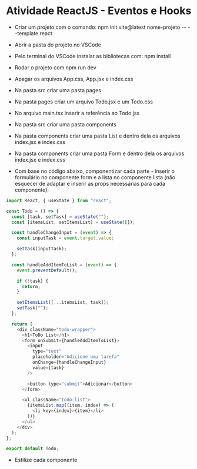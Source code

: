 # Atividade ReactJS - Eventos e Hooks

- Criar um projeto com o comando: npm init vite@latest nome-projeto -- --template react

- Abrir a pasta do projeto no VSCode

- Pelo terminal do VSCode instalar as bibliotecas com: npm install

- Rodar o projeto com npm run dev

- Apagar os arquivos App.css, App.jsx e index.css

- Na pasta src criar uma pasta pages

- Na pasta pages criar um arquivo Todo.jsx e um Todo.css

- No arquivo main.tsx inserir a referência ao Todo.jsx

- Na pasta src criar uma pasta components

- Na pasta components criar uma pasta List e dentro dela os arquivos index.jsx e index.css

- Na pasta components criar uma pasta Form e dentro dela os arquivos index.jsx e index.css

- Com base no código abaixo, componentizar cada parte - inserir o formulário no componente form e a lista no componente lista (não esquecer de adaptar e inserir as props necessárias para cada componente):

```js
import React, { useState } from "react";

const Todo = () => {
  const [task, setTask] = useState("");
  const [itemsList, setItemsList] = useState([]);

  const handleChangeInput = (event) => {
    const inputTask = event.target.value;

    setTask(inputTask);
  };

  const handleAddItemToList = (event) => {
    event.preventDefault();

    if (!task) {
      return;
    }

    setItemsList([...itemsList, task]);
    setTask("");
  };

  return (
    <div className="todo-wrapper">
      <h1>ToDo List</h1>
      <form onSubmit={handleAddItemToList}>
        <input
          type="text"
          placeholder="Adicione uma tarefa"
          onChange={handleChangeInput}
          value={task}
        />

        <button type="submit">Adicionar</button>
      </form>

      <ul className="todo-list">
        {itemsList.map((item, index) => (
          <li key={index}>{item}</li>
        ))}
      </ul>
    </div>
  );
};

export default Todo;
```

- Estilize cada componente
